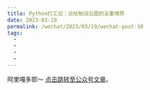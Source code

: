 ```yaml
---
title: Python打工记：论绘制词云图的五重境界
date: 2023-03-19
permalink: /wechat/2023/03/19/wechat-post-10
tags:
  - 
  - 
  - 
  - 
---
```


阿里嘎多耶～ [点击跳转至公众号文章](http://mp.weixin.qq.com/s?__biz=MzkxNjM0MzQ0MQ==&mid=2247484562&idx=1&sn=4bf8104060fe5c6662ed9ef972403a10&chksm=c1501b6cf627927a9cadca1dd8b458211721a21d21ff3594cd219802129b4f4319dd676f402c#rd)。
